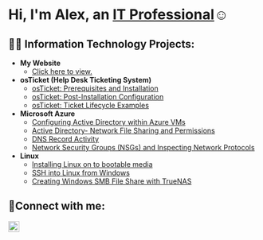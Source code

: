 <h1>Hi, I'm Alex, an <a href="(https://www.linkedin.com/in/alex-shephard-3878a0301/)">IT Professional</a>☺</h1>

<h2>👨‍💻 Information Technology Projects:</h2>

- <b>My Website</b>
  - [Click here to view.](https://about.shephard.cc/)
- <b>osTicket (Help Desk Ticketing System)</b>
  - [osTicket: Prerequisites and Installation](https://github.com/ashep1337/osticket-prereqs)
  - [osTicket: Post-Installation Configuration](https://github.com/ashep1337/post-install-config)
  - [osTicket: Ticket Lifecycle Examples](https://github.com/ashep1337/ticket-lifecycle)
- <b>Microsoft Azure</b>
  - [Configuring Active Directory within Azure VMs](https://github.com/ashep1337/configure_ad)
  - [Active Directory- Network File Sharing and Permissions](https://github.com/ashep1337/Network-File-Sharing-and-Permissions)
  - [DNS Record Activity](https://github.com/ashep1337/Record-Creation-and-Observation)
  - [Network Security Groups (NSGs) and Inspecting Network Protocols](https://github.com/ashep1337/Network-Security-Groups-NSGs-and-Inspecting-Network-Protocol)
- <b>Linux</b>
  - [Installing Linux on to bootable media](https://github.com/ashep1337/linux-deployment)
  - [SSH into Linux from Windows](https://github.com/ashep1337/ssh_linux)
  - [Creating Windows SMB File Share with TrueNAS](https://github.com/ashep1337/trueNAS)
<h2>🤳Connect with me:</h2>

[<img align="left" alt="Alex | LinkedIn" width="22px" src="https://cdn.jsdelivr.net/npm/simple-icons@v3/icons/linkedin.svg" />][linkedin]

[linkedin]: https://www.linkedin.com/in/alex-shephard-3878a0301/
